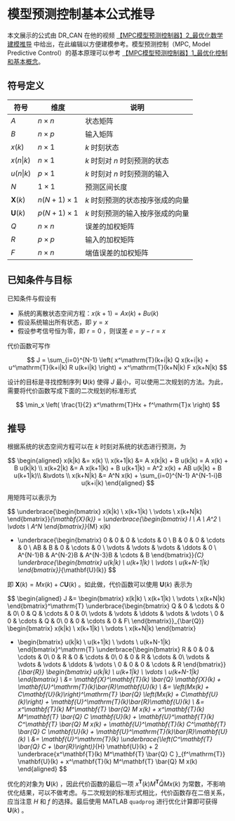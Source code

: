 # 模型预测控制基本公式推导

本文展示的公式由 DR_CAN 在他的视频 [【MPC模型预测控制器】2_最优化数学建模推导](https://www.bilibili.com/video/BV1SQ4y1Y7FG) 中给出，在此编辑以方便建模参考。模型预测控制（MPC, Model Predictive Control）的基本原理可以参考 [【MPC模型预测控制器】1_最优化控制和基本概念](https://www.bilibili.com/video/BV1cL411n7KV)。




## 符号定义


| 符号            | 维度              | 说明                             |
| --------------- | ----------------- | -------------------------------- |
| $A$             | $n \times n$      | 状态矩阵                         |
| $B$             | $n \times p$      | 输入矩阵                         |
| $x(k)$          | $n \times 1$      | $k$ 时刻状态                     |
| $x(n\|k)$       | $n \times 1$      | $k$ 时刻对 $n$ 时刻预测的状态    |
| $u(n\|k)$       | $p \times 1$      | $k$ 时刻对 $n$ 时刻预测的输入    |
| $N$             | $1 \times 1$      | 预测区间长度                     |
| $\mathbf{X}(k)$ | $n(N+1) \times 1$ | $k$ 时刻预测的状态按序张成的向量 |
| $\mathbf{U}(k)$ | $p(N+1) \times 1$ | $k$ 时刻预测的输入按序张成的向量 |
| $Q$             | $n \times n$      | 误差的加权矩阵                   |
| $R$             | $p \times p$      | 输入的加权矩阵                   |
| $F$             | $n \times n$      | 端值误差的加权矩阵               |




## 已知条件与目标

已知条件与假设有

- 系统的离散状态空间方程：$x(k+1) = A x(k) + B u(k)$
- 假设系统输出所有状态，即 $y = x$
- 假设参考信号恒为零，即 $r=0$ ，则误差 $e = y-r = x$

代价函数可写作

$$
J = \sum_{i=0}^{N-1} \left( 
        x^\mathrm{T}(k+i|k) Q x(k+i|k) 
        + u^\mathrm{T}(k+i|k) R u(k+i|k) 
        \right) 
    + x^\mathrm{T}(k+N|k) F x(k+N|k)
$$

设计的目标是寻找控制序列 $\mathbf{U}(k)$ 使得 $J$ 最小，可以使用二次规划的方法。为此，需要将代价函数写成下面的二次规划的标准形式

$$
\min_x \left( \frac{1}{2} x^\mathrm{T}Hx + f^\mathrm{T}x \right)
$$


## 推导

根据系统的状态空间方程可以在 $k$ 时刻对系统的状态进行预测，为

$$
\begin{aligned}
    x(k|k) &= x(k) \\
    x(k+1|k) &= A x(k|k) + B u(k|k) = A x(k) + B u(k|k) \\
    x(k+2|k) &= A x(k+1|k) + B u(k+1|k) = A^2 x(k) + AB u(k|k) + B u(k+1|k)\\
    &\vdots \\
    x(k+N|k) &= A^N x(k) + \sum_{i=0}^{N-1} A^{N-1-i}B u(k+i|k)
\end{aligned}
$$

用矩阵可以表示为

$$
\underbrace{\begin{bmatrix}
    x(k|k) \\  x(k+1|k)  \\ \vdots \\ x(k+N|k)
\end{bmatrix}}_{\mathbf{X}(k)} 
=   \underbrace{\begin{bmatrix}
        I \\ A \\ A^2 \\ \vdots \\ A^N
    \end{bmatrix}}_{M} x(k)
+   \underbrace{\begin{bmatrix}
        0 & 0 & 0 & \cdots & 0 \\
        B & 0 & 0 & \cdots & 0 \\
        AB & B & 0 & \cdots & 0 \\
        \vdots & \vdots & \vdots & \ddots & 0 \\
        A^{N-1}B & A^{N-2}B & A^{N-3}B & \cdots & B
    \end{bmatrix}}_{C}
    \underbrace{\begin{bmatrix}
        u(k|k) \\  u(k+1|k)  \\ \vdots \\ u(k+N-1|k)
    \end{bmatrix}}_{\mathbf{U}(k)}
$$

即 $\mathbf{X}(k) = Mx(k) + C\mathbf{U}(k)$ 。如此做，代价函数可以使用 $\mathbf{U}(k)$ 表示为

$$
\begin{aligned}
    J &= \begin{bmatrix}
    x(k|k) \\  x(k+1|k)  \\ \vdots \\ x(k+N|k)
\end{bmatrix}^\mathrm{T}
\underbrace{\begin{bmatrix}
    Q & 0 & \cdots & 0 & 0\\
    0 & Q & \cdots & 0 & 0\\
    \vdots & \vdots & \ddots & \vdots & \vdots \\
    0 & 0 & \cdots & Q & 0\\
    0 & 0 & \cdots & 0 & F\\
\end{bmatrix}}_{\bar{Q}}
\begin{bmatrix}
    x(k|k) \\  x(k+1|k)  \\ \vdots \\ x(k+N|k)
\end{bmatrix}
+ \begin{bmatrix}
        u(k|k) \\  u(k+1|k)  \\ \vdots \\ u(k+N-1|k)
    \end{bmatrix}^\mathrm{T}
    \underbrace{\begin{bmatrix}
    R & 0 & 0 & \cdots & 0\\
    0 & R & 0 & \cdots & 0\\
    0 & 0 & R & \cdots & 0\\
    \vdots & \vdots & \vdots & \ddots & \vdots \\
    0 & 0 & 0 & \cdots & R
    \end{bmatrix}}_{\bar{R}}
    \begin{bmatrix}
        u(k|k) \\  u(k+1|k)  \\ \vdots \\ u(k+N-1|k)
    \end{bmatrix} \\
    &= \mathbf{X}^\mathbf{T}(k) \bar{Q} \mathbf{X}(k) + \mathbf{U}^\mathrm{T}(k)\bar{R}\mathbf{U}(k) \\
    &= \left(Mx(k) + C\mathbf{U}(k)\right)^\mathrm{T} \bar{Q} \left(Mx(k) + C\mathbf{U}(k)\right) + \mathbf{U}^\mathrm{T}(k)\bar{R}\mathbf{U}(k) \\
    &= x^\mathbf{T}(k) M^\mathbf{T} \bar{Q} M x(k) + x^\mathbf{T}(k) M^\mathbf{T} \bar{Q} C \mathbf{U}(k)
        + \mathbf{U}^\mathbf{T}(k) C^\mathbf{T} \bar{Q} M x(k) + \mathbf{U}^\mathbf{T}(k) C^\mathbf{T} \bar{Q} C \mathbf{U}(k) + \mathbf{U}^\mathrm{T}(k)\bar{R}\mathbf{U}(k) \\
    &= \mathbf{U}^\mathrm{T}(k) \underbrace{\left(C^\mathbf{T} \bar{Q} C + \bar{R}\right)}_{H} \mathbf{U}(k) + 2 \underbrace{x^\mathbf{T}(k) M^\mathbf{T} \bar{Q} C }_{f^\mathrm{T}} \mathbf{U}(k) +  x^\mathbf{T}(k) M^\mathbf{T} \bar{Q} M x(k)
\end{aligned}
$$

优化的对象为 $\mathbf{U}(k)$ ，因此代价函数的最后一项 $x^\mathbf{T}(k) M^\mathbf{T} \bar{Q} M x(k)$ 为常数，不影响优化结果，可以不做考虑。与二次规划的标准形式相比，代价函数存在二倍关系，应当注意 $H$ 和 $f$ 的选择。最后使用 MATLAB `quadprog` 进行优化计算即可获得 $\mathbf{U}(k)$ 。